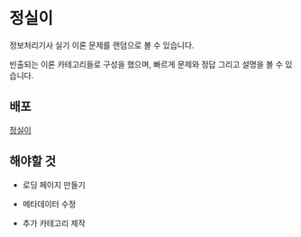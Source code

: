 # 정실이

정보처리기사 실기 이론 문제를 랜덤으로 볼 수 있습니다.

빈출되는 이론 카테고리들로 구성을 했으며, 빠르게 문제와 정답 그리고 설명을 볼 수 있습니다.

## 배포

[정실이](https://isq-quiz-generator.vercel.app/)

## 해야할 것

- 로딩 페이지 만들기

- 메타데이터 수정

- 추가 카테고리 제작
